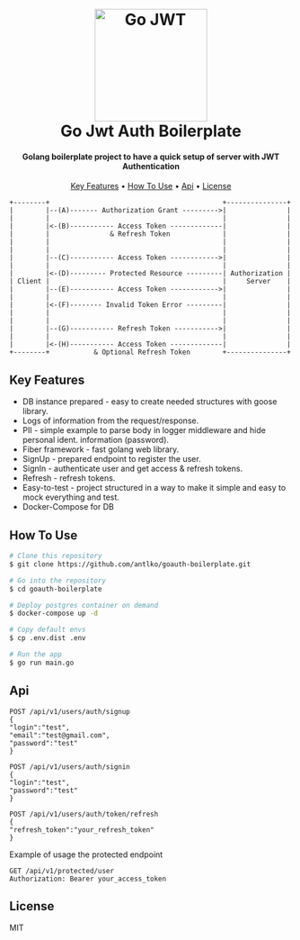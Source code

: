 <h1 align="center">
    <br>
    <img src="https://miro.medium.com/v2/resize:fit:4800/format:webp/1*ovJrUZn9l-SXfEAWDpt2qQ.png"
         alt="Go JWT" width="200">
    <br>
    Go Jwt Auth Boilerplate
    <br>
</h1>

<h4 align="center">Golang boilerplate project to have a quick setup of server with JWT Authentication</h4>

<p align="center">
    <a href="#key-features">Key Features</a> •
    <a href="#how-to-use">How To Use</a> •
    <a href="#api">Api</a> •
    <a href="#license">License</a>
</p>

```
+--------+                                           +---------------+
|        |--(A)------- Authorization Grant --------->|               |
|        |                                           |               |
|        |<-(B)----------- Access Token -------------|               |
|        |               & Refresh Token             |               |
|        |                                           |               |
|        |                                           |               |
|        |--(C)----------- Access Token ------------>|               |
|        |                                           |               |
|        |<-(D)--------- Protected Resource ---------| Authorization |
| Client |                                           |     Server    |
|        |--(E)----------- Access Token ------------>|               |
|        |                                           |               |
|        |<-(F)-------- Invalid Token Error ---------|               |
|        |                                           |               |
|        |                                           |               |
|        |--(G)----------- Refresh Token ----------->|               |
|        |                                           |               |
|        |<-(H)----------- Access Token -------------|               |
+--------+           & Optional Refresh Token        +---------------+
```

## Key Features

* DB instance prepared - easy to create needed structures with goose library.
* Logs of information from the request/response.
* PII - simple example to parse body in logger middleware and hide personal ident. information (password).
* Fiber framework - fast golang web library.
* SignUp - prepared endpoint to register the user.
* SignIn - authenticate user and get access & refresh tokens.
* Refresh - refresh tokens.
* Easy-to-test - project structured in a way to make it simple and easy to mock everything and test.
* Docker-Compose for DB

## How To Use

```bash
# Clone this repository
$ git clone https://github.com/antlko/goauth-boilerplate.git

# Go into the repository
$ cd goauth-boilerplate

# Deploy postgres container on demand
$ docker-compose up -d

# Copy default envs
$ cp .env.dist .env

# Run the app
$ go run main.go
```

## Api
```http
POST /api/v1/users/auth/signup
{
"login":"test",
"email":"test@gmail.com",
"password":"test"
}

POST /api/v1/users/auth/signin
{
"login":"test",
"password":"test"
}

POST /api/v1/users/auth/token/refresh
{
"refresh_token":"your_refresh_token"
}
```

Example of usage the protected endpoint
```http
GET /api/v1/protected/user
Authorization: Bearer your_access_token
```

## License

MIT